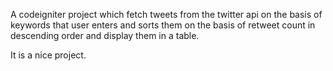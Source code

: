 
A codeigniter project which fetch tweets from the twitter api on the basis of keywords that user enters and sorts them on the basis of retweet count in descending order and display them in a table.

It is a nice project.
